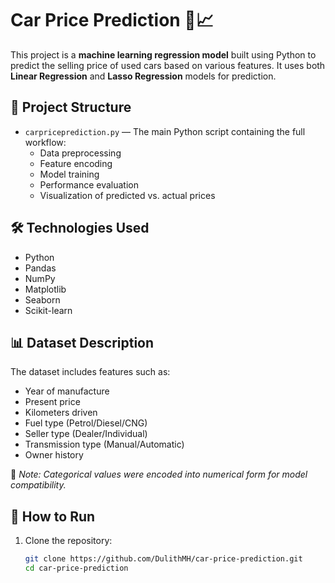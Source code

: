 # Car Price Prediction 🚗📈

This project is a **machine learning regression model** built using Python to predict the selling price of used cars based on various features. It uses both **Linear Regression** and **Lasso Regression** models for prediction.

## 📂 Project Structure

- `carpriceprediction.py` — The main Python script containing the full workflow:
  - Data preprocessing
  - Feature encoding
  - Model training
  - Performance evaluation
  - Visualization of predicted vs. actual prices

## 🛠️ Technologies Used

- Python
- Pandas
- NumPy
- Matplotlib
- Seaborn
- Scikit-learn

## 📊 Dataset Description

The dataset includes features such as:
- Year of manufacture
- Present price
- Kilometers driven
- Fuel type (Petrol/Diesel/CNG)
- Seller type (Dealer/Individual)
- Transmission type (Manual/Automatic)
- Owner history

📌 *Note: Categorical values were encoded into numerical form for model compatibility.*

## 🚀 How to Run

1. Clone the repository:
   ```bash
   git clone https://github.com/DulithMH/car-price-prediction.git
   cd car-price-prediction

